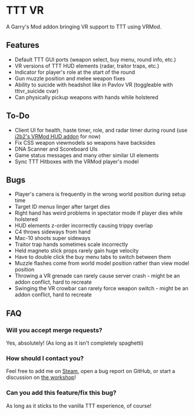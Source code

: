 TTT VR
====================

A Garry's Mod addon bringing VR support to TTT using VRMod.

## Features ##

- Default TTT GUI ports (weapon select, buy menu, round info, etc.)
- VR versions of TTT HUD elements (radar, traitor traps, etc.)
- Indicator for player's role at the start of the round
- Gun muzzle position and melee weapon fixes
- Ability to suicide with headshot like in Pavlov VR (toggleable with tttvr_suicide cvar)
- Can physically pickup weapons with hands while holstered

## To-Do ##

- Client UI for health, haste timer, role, and radar timer during round (use [j2b2's VRMod HUD addon](https://steamcommunity.com/sharedfiles/filedetails/?id=1937891124) for now)
- Fix CSS weapon viewmodels so weapons have backsides
- DNA Scanner and Scoreboard UIs
- Game status messages and many other similar UI elements
- Sync TTT Hitboxes with the VRMod player's model

## Bugs ##

- Player's camera is frequently in the wrong world position during setup time
- Target ID menus linger after target dies
- Right hand has weird problems in spectator mode if player dies while holstered
- HUD elements z-order incorrectly causing trippy overlap
- C4 throws sideways from hand
- Mac-10 shoots super sideways
- Traitor trap hands sometimes scale incorrectly
- Held magneto stick props rarely gain huge velocity
- Have to double click the buy menu tabs to switch between them
- Muzzle flashes come from world model position rather than view model position
- Throwing a VR grenade can rarely cause server crash - might be an addon conflict, hard to recreate
- Swinging the VR crowbar can rarely force weapon switch - might be an addon conflict, hard to recreate

## FAQ ##

### Will you accept merge requests? ###
Yes, absolutely! (As long as it isn't completely spaghetti)

### How should I contact you? ###
Feel free to add me on [Steam](https://steamcommunity.com/profiles/76561198079528240), open a bug report on GitHub, or start a discussion on [the workshop](https://steamcommunity.com/sharedfiles/filedetails/discussions/2129490712)!

### Can you add this feature/fix this bug? ###
As long as it sticks to the vanilla TTT experience, of course!
